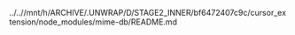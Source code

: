 ../..//mnt/h/ARCHIVE/.UNWRAP/D/STAGE2_INNER/bf6472407c9c/cursor_extension/node_modules/mime-db/README.md